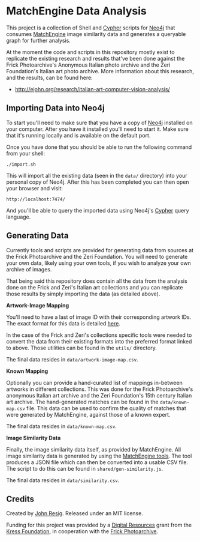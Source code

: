 MatchEngine Data Analysis
=========================

This project is a collection of Shell and [Cypher](http://neo4j.com/docs/stable/cypher-query-lang.html) scripts for [Neo4j](http://neo4j.com/) that consumes [MatchEngine](https://services.tineye.com/MatchEngine) image similarity data and generates a queryable graph for further analysis.

At the moment the code and scripts in this repository mostly exist to replicate the existing research and results that've been done against the Frick Photoarchive's Anonymous Italian photo archive and the Zeri Foundation's Italian art photo archive. More information about this research, and the results, can be found here:

* http://ejohn.org/research/italian-art-computer-vision-analysis/

## Importing Data into Neo4j

To start you'll need to make sure that you have a copy of [Neo4j](http://neo4j.com/) installed on your computer. After you have it installed you'll need to start it. Make sure that it's running locally and is available on the default port.

Once you have done that you should be able to run the following command from your shell:

    ./import.sh

This will import all the existing data (seen in the `data/` directory) into your personal copy of Neo4j. After this has been completed you can then open your browser and visit:

    http://localhost:7474/

And you'll be able to query the imported data using Neo4j's [Cypher](http://neo4j.com/docs/stable/cypher-query-lang.html) query language.

## Generating Data

Currently tools and scripts are provided for generating data from sources at the Frick Photoarchive and the Zeri Foundation. You will need to generate your own data, likely using your own tools, if you wish to analyze your own archive of images.

That being said this repository does contain all the data from the analysis done on the Frick and Zeri's Italian art collections and you can replicate those results by simply importing the data (as detailed above).

**Artwork-Image Mapping**

You'll need to have a last of image ID with their corresponding artwork IDs. The exact format for this data is detailed [here](http://ejohn.org/research/italian-art-computer-vision-analysis/).

In the case of the Frick and Zeri's collections specific tools were needed to convert the data from their existing formats into the preferred format linked to above. Those utilities can be found in the `utils/` directory.

The final data resides in `data/artwork-image-map.csv`.

**Known Mapping**

Optionally you can provide a hand-curated list of mappings in-between artworks in different collections. This was done for the Frick Photoarchive's anonymous Italian art archive and the Zeri Foundation's 15th century Italian art archive. The hand-generated matches can be found in the `data/known-map.csv` file. This data can be used to confirm the quality of matches that were generated by MatchEngine, against those of a known expert.

The final data resides in `data/known-map.csv`.

**Image Similarity Data**

Finally, the image similarity data itself, as provided by MatchEngine. All image similarity data is generated by using the [MatchEngine tools](https://github.com/jeresig/matchengine-tools). The tool produces a JSON file which can then be converted into a usable CSV file. The script to do this can be found in `shared/gen-similarity.js`.

The final data resides in `data/similarity.csv`.

## Credits

Created by [John Resig](http://ejohn.org/). Released under an MIT license.

Funding for this project was provided by a [Digital Resources](http://www.kressfoundation.org/grants/default.aspx?id=150) grant from the [Kress Foundation](http://www.kressfoundation.org/), in cooperation with the [Frick Photoarchive](http://www.frick.org/research/photoarchive).